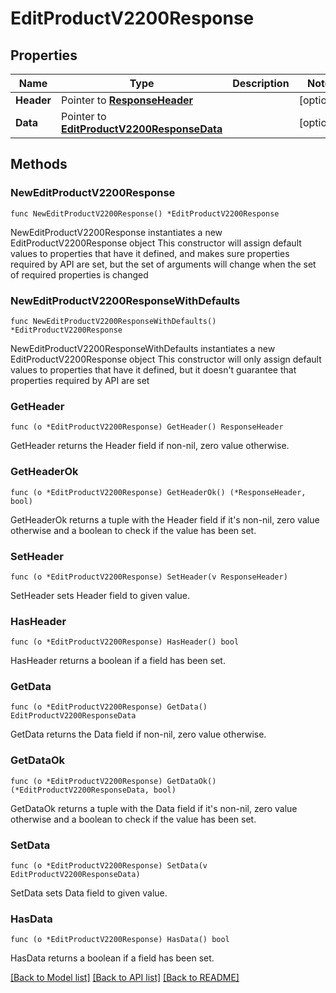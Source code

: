 # EditProductV2200Response

## Properties

Name | Type | Description | Notes
------------ | ------------- | ------------- | -------------
**Header** | Pointer to [**ResponseHeader**](ResponseHeader.md) |  | [optional] 
**Data** | Pointer to [**EditProductV2200ResponseData**](EditProductV2200ResponseData.md) |  | [optional] 

## Methods

### NewEditProductV2200Response

`func NewEditProductV2200Response() *EditProductV2200Response`

NewEditProductV2200Response instantiates a new EditProductV2200Response object
This constructor will assign default values to properties that have it defined,
and makes sure properties required by API are set, but the set of arguments
will change when the set of required properties is changed

### NewEditProductV2200ResponseWithDefaults

`func NewEditProductV2200ResponseWithDefaults() *EditProductV2200Response`

NewEditProductV2200ResponseWithDefaults instantiates a new EditProductV2200Response object
This constructor will only assign default values to properties that have it defined,
but it doesn't guarantee that properties required by API are set

### GetHeader

`func (o *EditProductV2200Response) GetHeader() ResponseHeader`

GetHeader returns the Header field if non-nil, zero value otherwise.

### GetHeaderOk

`func (o *EditProductV2200Response) GetHeaderOk() (*ResponseHeader, bool)`

GetHeaderOk returns a tuple with the Header field if it's non-nil, zero value otherwise
and a boolean to check if the value has been set.

### SetHeader

`func (o *EditProductV2200Response) SetHeader(v ResponseHeader)`

SetHeader sets Header field to given value.

### HasHeader

`func (o *EditProductV2200Response) HasHeader() bool`

HasHeader returns a boolean if a field has been set.

### GetData

`func (o *EditProductV2200Response) GetData() EditProductV2200ResponseData`

GetData returns the Data field if non-nil, zero value otherwise.

### GetDataOk

`func (o *EditProductV2200Response) GetDataOk() (*EditProductV2200ResponseData, bool)`

GetDataOk returns a tuple with the Data field if it's non-nil, zero value otherwise
and a boolean to check if the value has been set.

### SetData

`func (o *EditProductV2200Response) SetData(v EditProductV2200ResponseData)`

SetData sets Data field to given value.

### HasData

`func (o *EditProductV2200Response) HasData() bool`

HasData returns a boolean if a field has been set.


[[Back to Model list]](../README.md#documentation-for-models) [[Back to API list]](../README.md#documentation-for-api-endpoints) [[Back to README]](../README.md)


